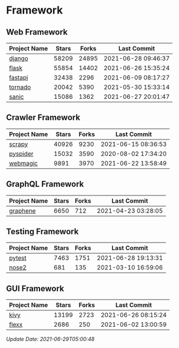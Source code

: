 # Framework

## Web Framework
| Project Name | Stars | Forks | Last Commit |
| ------------ | ----- | ----- | ----------- |
| [django](https://github.com/django/django) | 58209 | 24895 | 2021-06-28 09:46:37 |
| [flask](https://github.com/pallets/flask) | 55854 | 14402 | 2021-06-26 15:35:24 |
| [fastapi](https://github.com/tiangolo/fastapi) | 32438 | 2296 | 2021-06-09 08:17:27 |
| [tornado](https://github.com/tornadoweb/tornado) | 20042 | 5390 | 2021-05-30 15:33:14 |
| [sanic](https://github.com/sanic-org/sanic) | 15086 | 1362 | 2021-06-27 20:01:47 |

## Crawler Framework
| Project Name | Stars | Forks | Last Commit |
| ------------ | ----- | ----- | ----------- |
| [scrapy](https://github.com/scrapy/scrapy) | 40926 | 9230 | 2021-06-15 08:36:53 |
| [pyspider](https://github.com/binux/pyspider) | 15032 | 3590 | 2020-08-02 17:34:20 |
| [webmagic](https://github.com/code4craft/webmagic) | 9891 | 3970 | 2021-06-22 13:58:49 |

## GraphQL Framework
| Project Name | Stars | Forks | Last Commit |
| ------------ | ----- | ----- | ----------- |
| [graphene](https://github.com/graphql-python/graphene) | 6650 | 712 | 2021-04-23 03:28:05 |

## Testing Framework
| Project Name | Stars | Forks | Last Commit |
| ------------ | ----- | ----- | ----------- |
| [pytest](https://github.com/pytest-dev/pytest) | 7463 | 1751 | 2021-06-28 19:13:31 |
| [nose2](https://github.com/nose-devs/nose2) | 681 | 135 | 2021-03-10 16:59:06 |

## GUI Framework
| Project Name | Stars | Forks | Last Commit |
| ------------ | ----- | ----- | ----------- |
| [kivy](https://github.com/kivy/kivy) | 13199 | 2723 | 2021-06-26 08:15:24 |
| [flexx](https://github.com/flexxui/flexx) | 2686 | 250 | 2021-06-02 13:00:59 |

*Update Date: 2021-06-29T05:00:48*